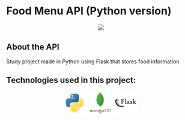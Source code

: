 # Food Menu API (Python version)

<div id="header" align="center">

  <img src="https://media1.giphy.com/media/v1.Y2lkPTc5MGI3NjExbGEwZW4yemVka21tcG12ZThtdmI5cmRva2lnM2V0Mjg5dzFnMWMxciZlcD12MV9pbnRlcm5hbF9naWZfYnlfaWQmY3Q9Zw/KAq5w47R9rmTuvWOWa/giphy.gif" width="100"/>
</div>


## About the API

Study project made in Python using Flask that stores food information

## Technologies used in this project:

<div align="center">
<img src="https://github.com/devicons/devicon/blob/master/icons/python/python-original.svg" title="Python" alt="Python" width="60" height="60"/>&nbsp;
<img src="https://github.com/devicons/devicon/blob/master/icons/mongodb/mongodb-original-wordmark.svg" title="MongoDB" alt="MongoDB" width="60" height="60"/>&nbsp;
<img src="https://github.com/devicons/devicon/blob/master/icons/flask/flask-original-wordmark.svg" title="Flask" alt="Flask" width="60" height="60"/>&nbsp;
</div>
